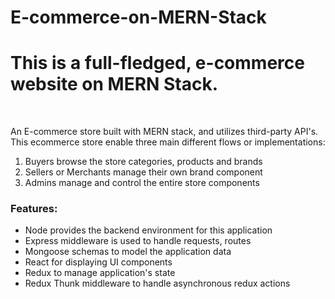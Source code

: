 # E-commerce-on-MERN-Stack

<h1> This is a full-fledged, e-commerce website on MERN Stack.</h1>
<br>
<div>
<p>
  An E-commerce store built with MERN stack, and utilizes third-party API's. This ecommerce store enable three main different flows or implementations:
<ol>
 <li>Buyers browse the store categories, products and brands </li>
 <li> Sellers or Merchants manage their own brand component </li> 
  <li> Admins manage and control the entire store components</li>
</ol>

<h3>Features:</h3>
<ul>
<li> Node provides the backend environment for this application </li>
<li> Express middleware is used to handle requests, routes </li>
<li> Mongoose schemas to model the application data </li>
<li> React for displaying UI components </li>
<li> Redux to manage application's state </li>
<li> Redux Thunk middleware to handle asynchronous redux actions </li>
</ul>
</p>
</div>
